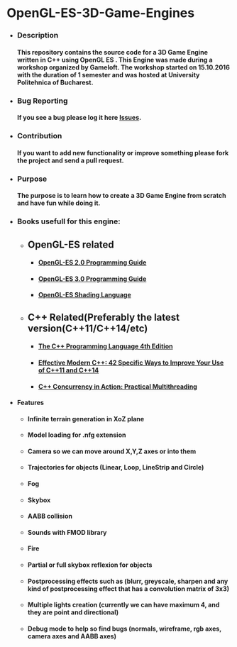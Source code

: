 # OpenGL-ES-3D-Game-Engines

 * ### Description
  
   #### This repository contains the source code for a 3D Game Engine written in C++ using OpenGL ES . This Engine was made during a workshop organized by Gameloft. The workshop started on 15.10.2016 with the duration of 1 semester and was hosted at University Politehnica of Bucharest.
 
 * ### Bug Reporting
   
   #### If you see a bug please log it here [Issues](https://github.com/sulzandreig/OpenGL-ES-3D-Game-Engine/issues).
 
 * ### Contribution
   
   #### If you want to add new functionality or improve something please fork the project and send a pull request.
 
 * ### Purpose
   
   #### The purpose is to learn how to create a 3D Game Engine from scratch and have fun while doing it.
 
* ### Books usefull for this engine:

   * ## OpenGL-ES related

      * #### [OpenGL-ES 2.0 Programming Guide](https://www.amazon.com/OpenGL-ES-2-0-Programming-Guide/dp/0321502795)

      * #### [OpenGL-ES 3.0 Programming Guide](https://www.amazon.com/gp/product/0321933885/ref=pd_sim_14_2?ie=UTF8&psc=1&refRID=HKQM3RG5A8XJBSM7AHD6)
    
      * #### [OpenGL-ES Shading Language]()

    * ## C++ Related(Preferably the latest version(C++11/C++14/etc)

      * #### [The C++ Programming Language 4th Edition](https://www.amazon.com/C-Programming-Language-4th/dp/0321563840/ref=sr_1_1?s=books&ie=UTF8&qid=1479600008&sr=1-1&keywords=the+c+programming+language+4th+edition)

      * #### [Effective Modern C++: 42 Specific Ways to Improve Your Use of C++11 and C++14](https://www.amazon.com/gp/product/1491903996/ref=pd_bxgy_14_img_2?ie=UTF8&psc=1&refRID=DR6T9BFR4NJTW90W5M7S)

      * #### [C++ Concurrency in Action: Practical Multithreading](https://www.amazon.com/C-Concurrency-Action-Practical-Multithreading/dp/1933988770/ref=sr_1_sc_1?s=books&ie=UTF8&qid=1479600079&sr=1-1-spell&keywords=Concurency+in+action)
 * #### Features
     * #### Infinite terrain generation in XoZ plane 
     * #### Model loading for .nfg extension
     * #### Camera so we can move around X,Y,Z axes or into them
     * #### Trajectories for objects (Linear, Loop, LineStrip and Circle)
     * #### Fog
     * #### Skybox
     * #### AABB collision
     * #### Sounds with FMOD library
     * #### Fire
     * #### Partial or full skybox reflexion for objects
     * #### Postprocessing effects such as (blurr, greyscale, sharpen and any kind of postprocessing effect that has a convolution matrix of 3x3)
     * #### Multiple lights creation (currently we can have maximum 4, and they are point and directional)
     * #### Debug mode to help so find bugs (normals, wireframe, rgb axes, camera axes and AABB axes)
     
     
      


  
